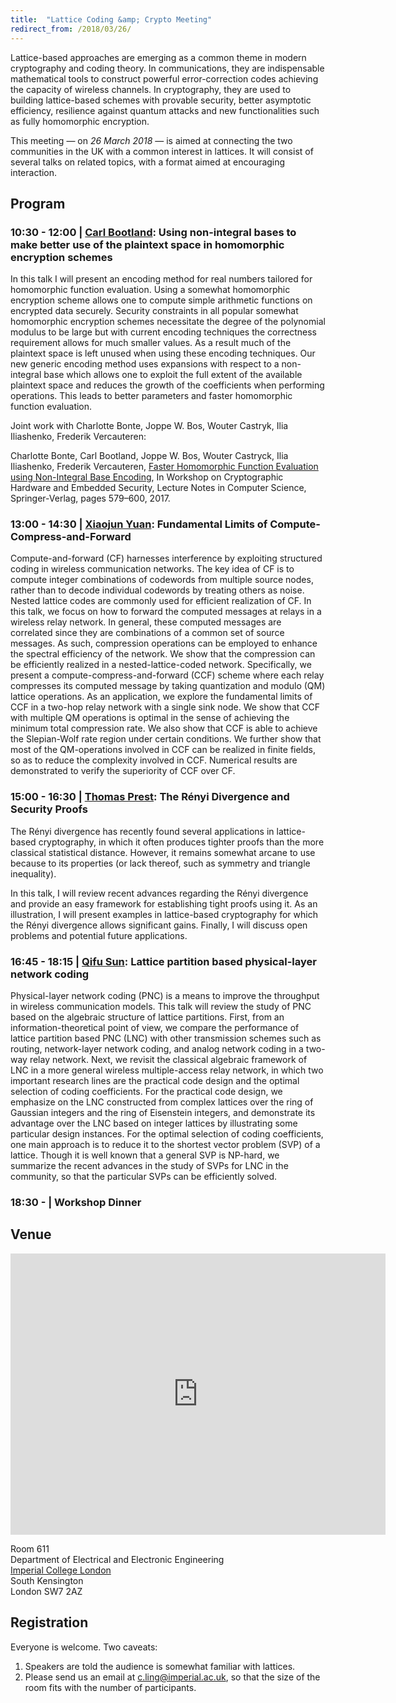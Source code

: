 ```yaml
---
title:  "Lattice Coding &amp; Crypto Meeting"
redirect_from: /2018/03/26/
---
```


Lattice-based approaches are emerging as a common theme in modern cryptography and coding theory. In communications, they are indispensable mathematical tools to construct powerful error-correction codes achieving the capacity of wireless channels. In cryptography, they are used to building lattice-based schemes with provable security, better asymptotic efficiency, resilience against quantum attacks and new functionalities such as fully homomorphic encryption.

This meeting — on *26 March 2018* — is aimed at connecting the two communities in the UK with a common interest in lattices. It will consist of several talks on related topics, with a format aimed at encouraging interaction.

## Program ##

### <span> 10:30 - 12:00 | [Carl Bootland](https://www.esat.kuleuven.be/cosic/carl-bootland/)</span>: Using non-integral bases to make better use of the plaintext space in homomorphic encryption schemes ###

In this talk I will present an encoding method for real numbers tailored for homomorphic function evaluation. Using a somewhat homomorphic encryption scheme allows one to compute simple arithmetic functions on encrypted data securely. Security constraints in all popular somewhat homomorphic encryption schemes necessitate the degree of the polynomial modulus to be large but with current encoding techniques the correctness requirement allows for much smaller values. As a result much of the plaintext space is left unused when using these encoding techniques. Our new generic encoding method uses expansions with respect to a non-integral base which allows one to exploit the full extent of the available plaintext space and reduces the growth of the coefficients when performing operations. This leads to better parameters and faster homomorphic function evaluation.

Joint work with Charlotte Bonte, Joppe W. Bos, Wouter Castryk, Ilia Iliashenko, Frederik Vercauteren:

Charlotte Bonte, Carl Bootland, Joppe W. Bos, Wouter Castryck, Ilia Iliashenko, Frederik Vercauteren, [Faster Homomorphic Function Evaluation using Non-Integral Base Encoding](https://eprint.iacr.org/2017/333), In Workshop on Cryptographic Hardware and Embedded Security, Lecture Notes in Computer Science, Springer-Verlag, pages 579–600, 2017.

### <span> 13:00 - 14:30 | [Xiaojun Yuan](http://sist.shanghaitech.edu.cn/faculty/yuanxj/)</span>: Fundamental Limits of Compute-Compress-and-Forward ###

Compute-and-forward (CF) harnesses interference by exploiting structured coding in wireless communication networks. The key idea of CF is to compute integer combinations of codewords from multiple source nodes, rather than to decode individual codewords by treating others as noise. Nested lattice codes are commonly used for efficient realization of CF. In this talk, we focus on how to forward the computed messages at relays in a wireless relay network. In general, these computed messages are correlated since they are combinations of a common set of source messages. As such, compression operations can be employed to enhance the spectral efficiency of the network. We show that the compression can be efficiently realized in a nested-lattice-coded network. Specifically, we present a compute-compress-and-forward (CCF) scheme where each relay compresses its computed message by taking quantization and modulo (QM) lattice operations. As an application, we explore the fundamental limits of CCF in a two-hop relay network with a single sink node. We show that CCF with multiple QM operations is optimal in the sense of achieving the minimum total compression rate. We also show that CCF is able to achieve the Slepian-Wolf rate region under certain conditions. We further show that most of the QM-operations involved in CCF can be realized in finite fields, so as to reduce the complexity involved in CCF. Numerical results are demonstrated to verify the superiority of CCF over CF.

### <span> 15:00 - 16:30 | [Thomas Prest](https://www.di.ens.fr/~prest/)</span>: The Rényi Divergence and Security Proofs ###

The Rényi divergence has recently found several applications in lattice-based cryptography, in which it often produces tighter proofs than the more classical statistical distance. However, it remains somewhat arcane to use because to its properties (or lack thereof, such as symmetry and triangle inequality).

In this talk, I will review recent advances regarding the Rényi divergence and provide an easy framework for establishing tight proofs using it. As an illustration, I will present examples in lattice-based cryptography for which the Rényi divergence allows significant gains. Finally, I will discuss open problems and potential future applications.

### <span> 16:45 - 18:15 | [Qifu Sun](https://www.researchgate.net/profile/Qifu_Sun)</span>: Lattice partition based physical-layer network coding ###

Physical-layer network coding (PNC) is a means to improve the throughput in wireless communication models. This talk will review the study of PNC based on the algebraic structure of lattice partitions. First, from an information-theoretical point of view, we compare the performance of lattice partition based PNC (LNC) with other transmission schemes such as routing, network-layer network coding, and analog network coding in a two-way relay network. Next, we revisit the classical algebraic framework of LNC in a more general wireless multiple-access relay network, in which two important research lines are the practical code design and the optimal selection of coding coefficients. For the practical code design, we emphasize on the LNC constructed from complex lattices over the ring of Gaussian integers and the ring of Eisenstein integers, and demonstrate its advantage over the LNC based on integer lattices by illustrating some particular design instances. For the optimal selection of coding coefficients, one main approach is to reduce it to the shortest vector problem (SVP) of a lattice. Though it is well known that a general SVP is NP-hard, we summarize the recent advances in the study of SVPs for LNC in the community, so that the particular SVPs can be efficiently solved.

### <span> 18:30 - | Workshop Dinner </span> ###

## Venue ##

<iframe src="https://www.google.com/maps/embed?pb=!1m14!1m8!1m3!1d2483.7481554015103!2d-0.1774244!3d51.4994889!3m2!1i1024!2i768!4f13.1!3m3!1m2!1s0x0%3A0x31911b371c692e86!2sImperial+College!5e0!3m2!1sen!2suk!4v1457110930221" width="600" height="450" frameborder="0" style="border:0" allowfullscreen></iframe>

Room 611  
Department of Electrical and Electronic Engineering  
[Imperial College London](http://www.imperial.ac.uk/visit/campuses/south-kensington/)  
South Kensington  
London SW7 2AZ  

## Registration ##

Everyone is welcome. Two caveats:

1. Speakers are told the audience is somewhat familiar with lattices.
2. Please send us an email at <c.ling@imperial.ac.uk>, so that the size of the room fits with the
   number of participants.
